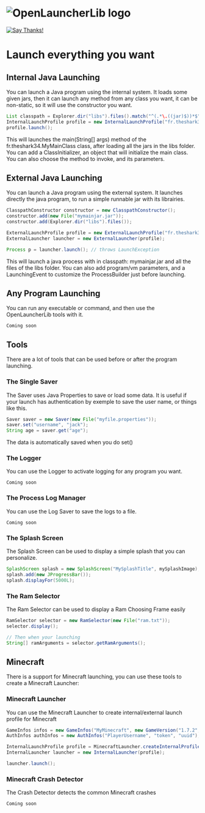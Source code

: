![OpenLauncherLib logo](http://image.noelshack.com/fichiers/2015/17/1429612277-oolbaniere.png)
=====

[![Say Thanks!](https://img.shields.io/badge/Say%20Thanks-!-1EAEDB.svg)](https://saythanks.io/to/Litarvan)

# Launch everything you want

## Internal Java Launching

You can launch a Java program using the internal system. It loads some given jars, then it can launch any method from any class you want, it can be non-static, so it will use the constructor you want.

```java
List classpath = Explorer.dir("libs").files().match("^(.*\.((jar)$))*$").get();
InternalLaunchProfile profile = new InternalLaunchProfile("fr.theshark34.MyMainClass", classpath);
profile.launch();
```

This will launches the main(String[] args) method of the fr.theshark34.MyMainClass class, after loading all the jars in the libs folder.
You can add a ClassInitializer, an object that will initialize the main class.
You can also choose the method to invoke, and its parameters.

## External Java Launching

You can launch a Java program using the external system. It launches directly the java program, to run a simple runnable jar with its librairies.

```java
ClasspathConstructor constructor = new ClasspathConstructor();
constructor.add(new File("mymainjar.jar"));
constructor.add(Explorer.dir("libs").files());

ExternalLaunchProfile profile = new ExternalLaunchProfile("fr.theshark34.MyClass", classpath.make());
ExternalLauncher launcher = new ExternalLauncher(profile);

Process p = launcher.launch(); // throws LaunchException
```

This will launch a java process with in classpath: mymainjar.jar and all the files of the libs folder.
You can also add program/vm parameters, and a LaunchingEvent to customize the ProcessBuilder just before launching.

## Any Program Launching

You can run any executable or command, and then use the OpenLauncherLib tools with it.

    Coming soon

## Tools

There are a lot of tools that can be used before or after the program launching.

### The Single Saver

The Saver uses Java Properties to save or load some data. It is useful if your launch has authentication by exemple to save the user name, or things like this.

```java
Saver saver = new Saver(new File("myfile.properties"));
saver.set("username", "jack");
String age = saver.get("age");
```

The data is automatically saved when you do set()

### The Logger

You can use the Logger to activate logging for any program you want.

    Coming soon

### The Process Log Manager

You can use the Log Saver to save the logs to a file.

    Coming soon

### The Splash Screen

The Splash Screen can be used to display a simple splash that you can personalize.

```java
SplashScreen splash = new SplashScreen("MySplashTitle", mySplashImage);
splash.add(new JProgressBar());
splash.displayFor(5000L);
```

### The Ram Selector

The Ram Selector can be used to display a Ram Choosing Frame easily

```java
RamSelector selector = new RamSelector(new File("ram.txt"));
selector.display();

// Then when your launching
String[] ramArguments = selector.getRamArguments();
```

## Minecraft

There is a support for Minecraft launching, you can use these tools to create a Minecraft Launcher:

### Minecraft Launcher

You can use the Minecraft Launcher to create internal/external launch profile for Minecraft

```java
GameInfos infos = new GameInfos("MyMinecraft", new GameVersion("1.7.2", GameType.V1_7_2_LOWER), new GameTweak[] {GameTweak.FORGE});
AuthInfos authInfos = new AuthInfos("PlayerUsername", "token", "uuid");

InternalLaunchProfile profile = MinecraftLauncher.createInternalProfile(infos, GameFolder.BASIC, authInfos);
InternalLauncher launcher = new InternalLauncher(profile);

launcher.launch();
```

### Minecraft Crash Detector

The Crash Detector detects the common Minecraft crashes

    Coming soon
